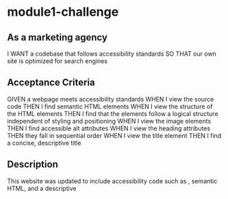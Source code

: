 # module1-challenge

## As a marketing agency
I WANT a codebase that follows accessibility standards
SO THAT our own site is optimized for search engines

## Acceptance Criteria
GIVEN a webpage meets accessibility standards
WHEN I view the source code
THEN I find semantic HTML elements
WHEN I view the structure of the HTML elements
THEN I find that the elements follow a logical structure independent of styling and positioning
WHEN I view the image elements
THEN I find accessible alt attributes
WHEN I view the heading attributes
THEN they fall in sequential order
WHEN I view the title element
THEN I find a concise, descriptive title

## Description
This website was updated to include accessibility code such as <alt>, semantic HTML, and a descriptive <title>.

## Image of website
![screenshot--2023 04 11-13_43_44](https://user-images.githubusercontent.com/16738959/231272402-7909d429-9df2-4855-91eb-e74631ef15c4.png)

 ## Live site
  https://sjhudek.github.io/module1-challenge/

 ## Starter code (since modified)
 https://github.com/coding-boot-camp/urban-octo-telegram
